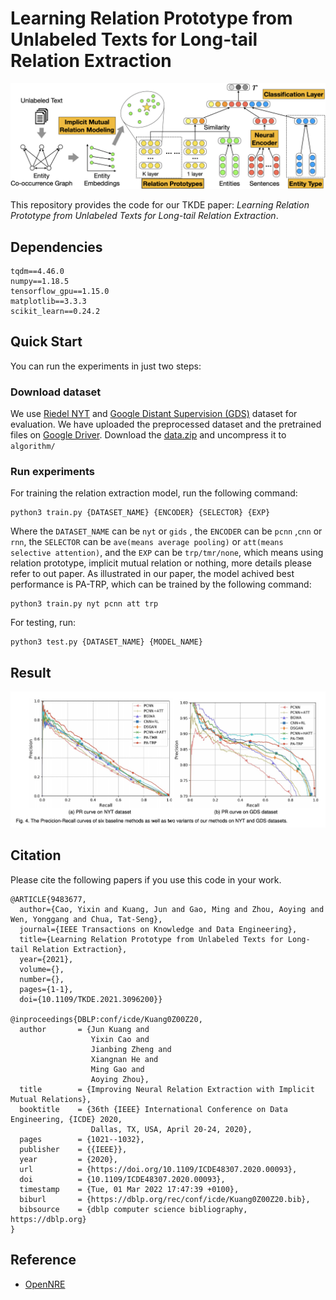 # Learning Relation Prototype from Unlabeled Texts for Long-tail Relation Extraction

![Overview of Our proposed model](./figure/framework.png)





This repository provides the code for our TKDE paper: *Learning Relation Prototype from Unlabeled Texts for Long-tail Relation Extraction*.

## Dependencies

```
tqdm==4.46.0
numpy==1.18.5
tensorflow_gpu==1.15.0
matplotlib==3.3.3
scikit_learn==0.24.2
```



## Quick Start

You can run the experiments in just two steps:

### Download dataset

We use  [Riedel NYT](http://iesl.cs.umass.edu/riedel/ecml/) and [Google Distant Supervision (GDS)](https://arxiv.org/pdf/1804.06987.pdf) dataset for evaluation. We have uploaded the preprocessed dataset and the pretrained files on [Google Driver](https://drive.google.com/file/d/1b6a7Rzf0GGfvwyhlv-OTyd4lqfKkdvAD/view?usp=sharing). Download the [data.zip](https://drive.google.com/file/d/1b6a7Rzf0GGfvwyhlv-OTyd4lqfKkdvAD/view?usp=sharing) and uncompress it to `algorithm/`

### Run experiments

For training the relation extraction model, run the following command:

```shell
python3 train.py {DATASET_NAME} {ENCODER} {SELECTOR} {EXP}
```

Where the `DATASET_NAME` can be `nyt` or `gids` , the  `ENCODER` can be `pcnn` ,`cnn`  or `rnn`, the  `SELECTOR` can be `ave(means average pooling)` or `att(means selective attention)`, and the `EXP` can be `trp/tmr/none`, which means using relation prototype,  implicit mutual relation or nothing, more details please refer to out paper. As illustrated in our paper, the model achived best performance is PA-TRP, which can be trained by the following command:

```shell
python3 train.py nyt pcnn att trp
```

For testing, run:

```
python3 test.py {DATASET_NAME} {MODEL_NAME}
```



## Result

![](figure/result.jpeg)

## Citation
Please cite the following papers if you use this code in your work.
```
@ARTICLE{9483677,
  author={Cao, Yixin and Kuang, Jun and Gao, Ming and Zhou, Aoying and Wen, Yonggang and Chua, Tat-Seng},
  journal={IEEE Transactions on Knowledge and Data Engineering}, 
  title={Learning Relation Prototype from Unlabeled Texts for Long-tail Relation Extraction}, 
  year={2021},
  volume={},
  number={},
  pages={1-1},
  doi={10.1109/TKDE.2021.3096200}}

@inproceedings{DBLP:conf/icde/Kuang0Z00Z20,
  author       = {Jun Kuang and
                  Yixin Cao and
                  Jianbing Zheng and
                  Xiangnan He and
                  Ming Gao and
                  Aoying Zhou},
  title        = {Improving Neural Relation Extraction with Implicit Mutual Relations},
  booktitle    = {36th {IEEE} International Conference on Data Engineering, {ICDE} 2020,
                  Dallas, TX, USA, April 20-24, 2020},
  pages        = {1021--1032},
  publisher    = {{IEEE}},
  year         = {2020},
  url          = {https://doi.org/10.1109/ICDE48307.2020.00093},
  doi          = {10.1109/ICDE48307.2020.00093},
  timestamp    = {Tue, 01 Mar 2022 17:47:39 +0100},
  biburl       = {https://dblp.org/rec/conf/icde/Kuang0Z00Z20.bib},
  bibsource    = {dblp computer science bibliography, https://dblp.org}
}
```


## Reference

* [OpenNRE](https://github.com/thunlp/OpenNRE/tree/tensorflow)
